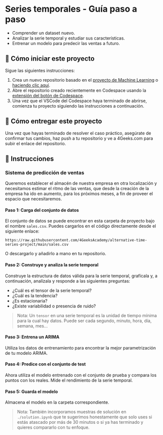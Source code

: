 <!-- hide -->
# Series temporales - Guía paso a paso
<!-- endhide -->

- Comprender un dataset nuevo.
- Analizar la serie temporal y estudiar sus características.
- Entrenar un modelo para predecir las ventas a futuro.

## 🌱 Cómo iniciar este proyecto

Sigue las siguientes instrucciones:

1. Crea un nuevo repositorio basado en el [proyecto de Machine Learning](https://github.com/4GeeksAcademy/machine-learning-python-template) o [haciendo clic aquí](https://github.com/4GeeksAcademy/machine-learning-python-template/generate).
2. Abre el repositorio creado recientemente en Codespace usando la [extensión del botón de Codespace](https://docs.github.com/es/codespaces/developing-in-codespaces/creating-a-codespace-for-a-repository#creating-a-codespace-for-a-repository).
3. Una vez que el VSCode del Codespace haya terminado de abrirse, comienza tu proyecto siguiendo las instrucciones a continuación.

## 🚛 Cómo entregar este proyecto

Una vez que hayas terminado de resolver el caso práctico, asegúrate de confirmar tus cambios, haz push a tu repositorio y ve a 4Geeks.com para subir el enlace del repositorio.

## 📝 Instrucciones

### Sistema de predicción de ventas

Queremos establecer el almacén de nuestra empresa en otra localización y necesitamos estimar el ritmo de las ventas, que desde la creación de la empresa ha ido en aumento, para los próximos meses, a fin de proveer el espacio que necesitaremos.

#### Paso 1: Carga del conjunto de datos

El conjunto de datos se puede encontrar en esta carpeta de proyecto bajo el nombre `sales.csv`. Puedes cargarlos en el código directamente desde el siguiente enlace:

```text
https://raw.githubusercontent.com/4GeeksAcademy/alternative-time-series-project/main/sales.csv
```

O descargarlo y añadirlo a mano en tu repositorio.

#### Paso 2: Construye y analiza la serie temporal

Construye la estructura de datos válida para la serie temporal, grafícala y, a continuación, analízala y responde a las siguientes preguntas:

- ¿Cuál es el tensor de la serie temporal?
- ¿Cuál es la tendencia?
- ¿Es estacionaria?
- ¿Existe variabilidad o presencia de ruido?

> Nota: Un `tensor` en una serie temporal es la unidad de tiempo mínima para la cual hay datos. Puede ser cada segundo, minuto, hora, día, semana, mes...

#### Paso 3: Entrena un ARIMA

Utiliza los datos de entrenamiento para encontrar la mejor parametrización de tu modelo ARIMA.

#### Paso 4: Predice con el conjunto de test

Ahora utiliza el modelo entrenado con el conjunto de prueba y compara los puntos con los reales. Mide el rendimiento de la serie temporal.

#### Paso 5: Guarda el modelo

Almacena el modelo en la carpeta correspondiente.

> Nota: También incorporamos muestras de solución en `./solution.ipynb` que te sugerimos honestamente que solo uses si estás atascado por más de 30 minutos o si ya has terminado y quieres compararlo con tu enfoque.
